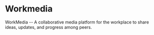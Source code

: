 # Workmedia
WorkMedia -- A collaborative media platform for the workplace to share ideas, updates, and progress among peers.
